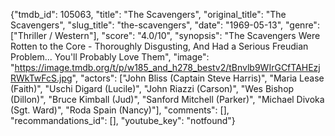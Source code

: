 {"tmdb_id": 105063, "title": "The Scavengers", "original_title": "The Scavengers", "slug_title": "the-scavengers", "date": "1969-05-13", "genre": ["Thriller / Western"], "score": "4.0/10", "synopsis": "The Scavengers Were Rotten to the Core - Thoroughly Disgusting, And Had a Serious Freudian Problem... You'll Probably Love Them", "image": "https://image.tmdb.org/t/p/w185_and_h278_bestv2/tBnvlb9WIrGCfTAHEzjRWkTwFcS.jpg", "actors": ["John Bliss (Captain Steve Harris)", "Maria Lease (Faith)", "Uschi Digard (Lucile)", "John Riazzi (Carson)", "Wes Bishop (Dillon)", "Bruce Kimball (Jud)", "Sanford Mitchell (Parker)", "Michael Divoka (Sgt. Ward)", "Roda Spain (Nancy)"], "comments": [], "recommandations_id": [], "youtube_key": "notfound"}